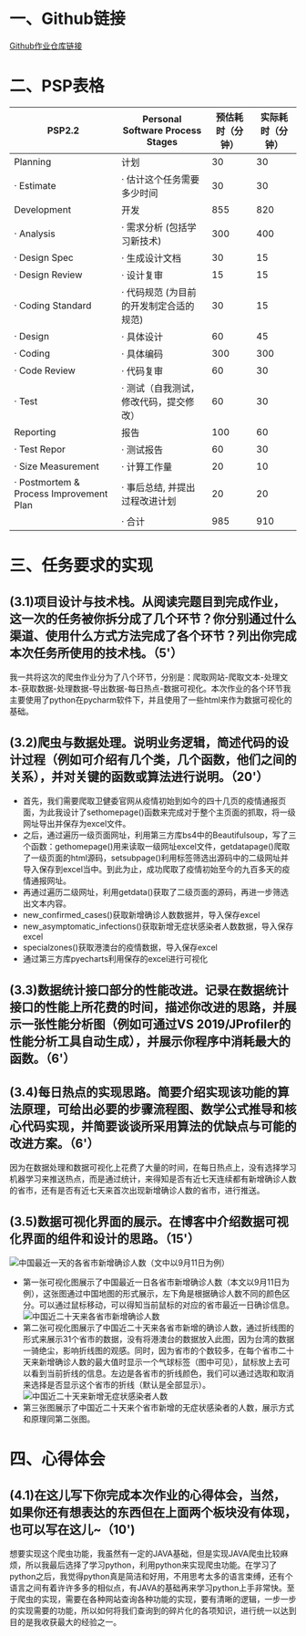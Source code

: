 # 一、Github链接
[Github作业仓库链接](https://github.com/vamoslm/032001305)
# 二、PSP表格
|PSP2.2| Personal Software Process Stages | 预估耗时（分钟）|实际耗时（分钟）|
|--|--|--|--|
| Planning | 计划 | 30 | 30 |
| · Estimate  | · 估计这个任务需要多少时间 | 30 | 30 
| Development | 开发  | 855 | 820
| · Analysis | · 需求分析 (包括学习新技术) | 300 | 400
| · Design Spec  | · 生成设计文档 | 30 | 15
|· Design Review | · 设计复审 | 15 | 15
| · Coding Standard  | · 代码规范 (为目前的开发制定合适的规范) | 30 | 15
| · Design | · 具体设计 | 60 | 45
| · Coding | · 具体编码 | 300 | 300
| · Code Review   | · 代码复审 | 60 | 30
| · Test | · 测试（自我测试，修改代码，提交修改） | 60 | 30
| Reporting  | 报告 | 100 | 60
| · Test Repor | · 测试报告 | 60 | 30
| · Size Measurement | · 计算工作量 | 20  | 10
| · Postmortem & Process Improvement Plan| · 事后总结, 并提出过程改进计划 | 20 | 20
|  |  ·  合计 | 985 | 910
# 三、任务要求的实现
## (3.1)项目设计与技术栈。从阅读完题目到完成作业，这一次的任务被你拆分成了几个环节？你分别通过什么渠道、使用什么方式方法完成了各个环节？列出你完成本次任务所使用的技术栈。（5'）
我一共将这次的爬虫作业分为了八个环节，分别是：爬取网站-爬取文本-处理文本-获取数据-处理数据-导出数据-每日热点-数据可视化。本次作业的各个环节我主要使用了python在pycharm软件下，并且使用了一些html来作为数据可视化的基础。
## (3.2)爬虫与数据处理。说明业务逻辑，简述代码的设计过程（例如可介绍有几个类，几个函数，他们之间的关系），并对关键的函数或算法进行说明。（20'）

 - 首先，我们需要爬取卫健委官网从疫情初始到如今的四十几页的疫情通报页面，为此我设计了sethomepage()函数来完成对于整个主页面的抓取，将一级网址导出并保存为excel文件。
 - 之后，通过遍历一级页面网址，利用第三方库bs4中的Beautifulsoup，写了三个函数：gethomepage()用来读取一级网址excel文件，getdatapage()爬取了一级页面的html源码，setsubpage()利用标签筛选出源码中的二级网址并导入保存到excel当中。到此为止，成功爬取了疫情初始至今的九百多天的疫情通报网址。
 - 再通过遍历二级网址，利用getdata()获取了二级页面的源码，再进一步筛选出文本内容。
 - new_confirmed_cases()获取新增确诊人数数据并，导入保存excel
 - new_asymptomatic_infections()获取新增无症状感染者人数数据，导入保存excel
 - specialzones()获取港澳台的疫情数据，导入保存excel
 - 通过第三方库pyecharts利用保存的excel进行可视化
## (3.3)数据统计接口部分的性能改进。记录在数据统计接口的性能上所花费的时间，描述你改进的思路，并展示一张性能分析图（例如可通过VS 2019/JProfiler的性能分析工具自动生成），并展示你程序中消耗最大的函数。（6'）
## (3.4)每日热点的实现思路。简要介绍实现该功能的算法原理，可给出必要的步骤流程图、数学公式推导和核心代码实现，并简要谈谈所采用算法的优缺点与可能的改进方案。（6'）
因为在数据处理和数据可视化上花费了大量的时间，在每日热点上，没有选择学习机器学习来推送热点，而是通过统计，来得知是否有近七天连续都有新增确诊人数的省市，还有是否有近七天来首次出现新增确诊人数的省市，进行推送。
## (3.5)数据可视化界面的展示。在博客中介绍数据可视化界面的组件和设计的思路。（15'）
![中国最近一天的各省市新增确诊人数（文中以9月11日为例）](https://img-blog.csdnimg.cn/9ef72151396d4690a6c01bb94462299e.png)
 - 第一张可视化图展示了中国最近一日各省市新增确诊人数（本文以9月11日为例），这张图通过中国地图的形式展示，左下角是根据确诊人数不同的颜色区分。可以通过鼠标移动，可以得知当前鼠标的对应的省市最近一日确诊信息。
![中国近二十天来各省市新增确诊人数](https://img-blog.csdnimg.cn/a81bee2e2b3d4d008ab6f9d74487b8af.png)
 - 第二张可视化图展示了中国近二十天来各省市新增的确诊人数，通过折线图的形式来展示31个省市的数据，没有将港澳台的数据放入此图，因为台湾的数据一骑绝尘，影响折线图的观感。同时，因为省市的个数较多，在每个省市二十天来新增确诊人数的最大值时显示一个气球标签（图中可见），鼠标放上去可以看到当前折线的信息。左边是各省市的折线颜色，我们可以通过选取和取消来选择是否显示这个省市的折线（默认是全部显示）。
![中国近二十天来新增无症状感染者人数](https://img-blog.csdnimg.cn/3e4be327d75e431c9c3441e05557eb16.png)
 - 第三张图展示了中国近二十天来个省市新增的无症状感染者的人数，展示方式和原理同第二张图。
# 四、心得体会
## (4.1)在这儿写下你完成本次作业的心得体会，当然，如果你还有想表达的东西但在上面两个板块没有体现，也可以写在这儿~（10')
想要实现这个爬虫功能，我虽然有一定的JAVA基础，但是实现JAVA爬虫比较麻烦，所以我最后选择了学习python，利用python来实现爬虫功能。在学习了python之后，我觉得python真是简洁和好用，不用思考太多的语言束缚，还有个语言之间有着许许多多的相似点，有JAVA的基础再来学习python上手非常快。至于爬虫的实现，需要在各种网站查询各种功能的实现，要有清晰的逻辑，一步一步的实现需要的功能，所以如何将我们查询到的碎片化的各项知识，进行统一以达到目的是我收获最大的经验之一。